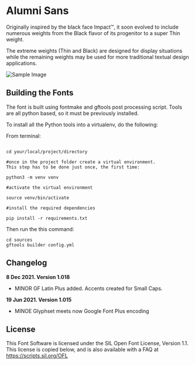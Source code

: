 # Alumni Sans

Originally inspired by the black face Impact™, it soon evolved to include numerous weights from the Black flavor of its progenitor to a super Thin weight.

The extreme weights (Thin and Black) are designed for display situations while the remaining weights may be used for more traditional textual design applications.

![Sample Image](Documentation/Alumni.png)

## Building the Fonts

The font is built using fontmake and gftools post processing script. Tools are all python based, so it must be previously installed.

To install all the Python tools into a virtualenv, do the following:

From terminal:

```

cd your/local/project/directory

#once in the project folder create a virtual environment. 
This step has to be done just once, the first time:

python3 -m venv venv

#activate the virtual environment

source venv/bin/activate

#install the required dependencies

pip install -r requirements.txt

```

Then run the this command:

```
cd sources
gftools builder config.yml
```


## Changelog

**8 Dec 2021. Version 1.018**
- MINOR GF Latin Plus added. Accents created for Small Caps.

**19 Jun 2021. Version 1.015**
- MINOE Glyphset meets now Google Font Plus encoding

## License

This Font Software is licensed under the SIL Open Font License, Version 1.1.
This license is copied below, and is also available with a FAQ at
https://scripts.sil.org/OFL
